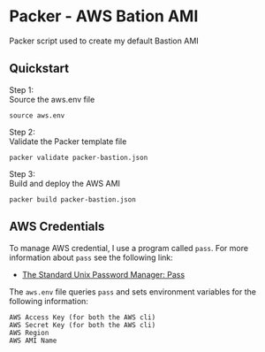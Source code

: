 # Packer - AWS Bation AMI
Packer script used to create my default Bastion AMI

## Quickstart
Step 1:  
Source the aws.env file
```
source aws.env
```  
Step 2:  
Validate the Packer template file  
```
packer validate packer-bastion.json
```  
Step 3:  
Build and deploy the AWS AMI  
```
packer build packer-bastion.json
```  

## AWS Credentials
To manage AWS credential, I use a program called `pass`. For more information about `pass` see the following link:  
- [The Standard Unix Password Manager: Pass](https://www.passwordstore.org/)  

The `aws.env` file queries `pass` and sets environment variables for the following information:  
```
AWS Access Key (for both the AWS cli)
AWS Secret Key (for both the AWS cli)
AWS Region
AWS AMI Name
```
